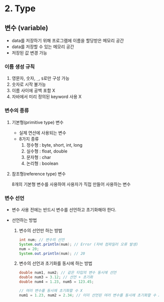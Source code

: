 # 2. Type

## 변수 (variable)

- data를 저장하기 위해 프로그램에 이름을 할당받은 메모리 공간
- data를 저장할 수 있는 메모리 공간
- 저장된 값 변경 가능

### 이름 생성 규칙

1. 영문자, 숫자, `_`, `$`로만 구성 가능
2. 숫자로 시작 불가능
3. 이름 사이에 공백 포함 X
4. 자바에서 미리 정의된 keyword 사용 X

### 변수의 종류

1. 기본형(primitive type) 변수

   - 실제 연산에 사용되는 변수
   - 8가지 종류
     1. 정수형 : byte, short, int, long
     2. 실수형 : float, double
     3. 문자형 : char
     4. 논리형 : boolean

2. 참조형(reference type) 변수

   8개의 기본형 변수를 사용하여 사용자가 직접 만들어 사용하는 변수

### 변수 선언

- 변수 사용 전에는 반드시 변수를 선언하고 초기화해야 한다.

- 선언하는 방법

  1. 변수의 선언만 하는 방법

     ```java
     int num; // 변수의 선언
     System.out.println(num); // Error (자바 컴파일러 오류 발생)
     num = 20;
     System.out.println(num); // 20
     ```

  2. 변수의 선언과 초기화를 동시에 하는 방법

     ```java
     double num1, num2; // 같은 타입의 변수 동시에 선언
     double num3 = 3.12; // 선언 + 초기화
     double num4 = 1.23, num5 = 123.45;
     
     // 여러 변수를 동시에 초기화할 수 X
     num1 = 1.23, num2 = 2.34; // 이미 선언된 여러 변수를 동시에 초기화할 수 X
     ```

     

